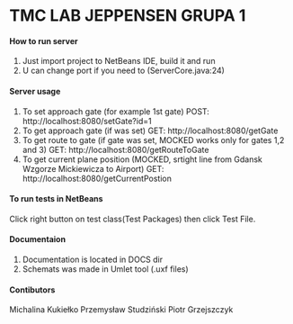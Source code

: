 # TMC LAB JEPPENSEN GRUPA 1

#### How to run server

1) Just import project to NetBeans IDE, build it and run
2) U can change port if you need to (ServerCore.java:24)

#### Server usage

1) To set approach gate (for example 1st gate)
POST: http://localhost:8080/setGate?id=1
2) To get approach gate (if was set)
GET: http://localhost:8080/getGate
3) To get route to gate (if gate was set, MOCKED works only for gates 1,2 and 3)
GET: http://localhost:8080/getRouteToGate
4) To get current plane position (MOCKED, srtight line from Gdansk Wzgorze Mickiewicza to Airport)
GET: http://localhost:8080/getCurrentPostion

#### To run tests in NetBeans
Click right button on test class(Test Packages) then click Test File.

#### Documentaion

1) Documentation is located in DOCS dir
2) Schemats was made in Umlet tool (.uxf files)

#### Contibutors
Michalina Kukiełko
Przemysław Studziński
Piotr Grzejszczyk

